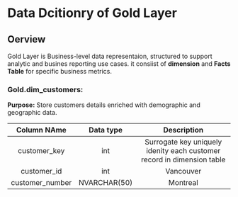 # Data Dcitionry of Gold Layer

## Oerview
Gold Layer is Business-level data representaion, structured to support analytic and busines reporting use cases. it consiist of **dimension**
and **Facts Table** for specific business metrics.

### Gold.dim_customers:
**Purpose:** Store customers details enriched with demographic and geographic data.

| Column NAme       | Data type    | Description                                                                                                 |
|:-----------------:|:-----------: |:-----------------------------------------------------------------------------------------------------------:|
| customer_key      | int          | Surrogate key uniquely idenity each customer record in dimension table                                      |                                                          
| customer_id       | int          | Vancouver                                                                                                   |
|customer_number    |NVARCHAR(50)  | Montreal                                                                                                    |
